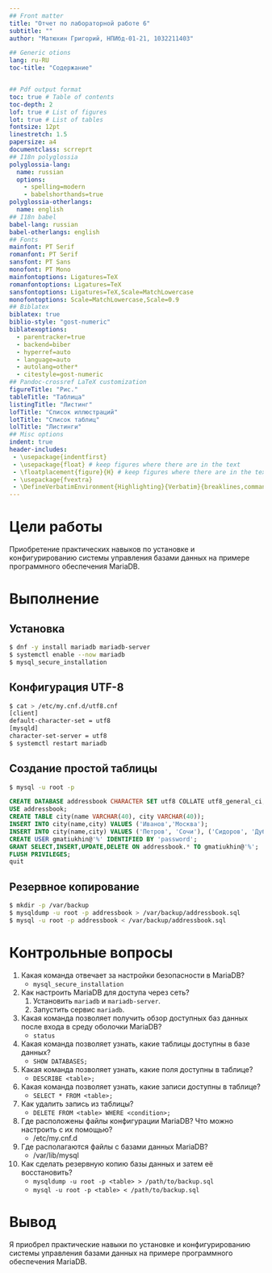 ```yaml
---
## Front matter
title: "Отчет по лабораторной работе 6"
subtitle: ""
author: "Матюхин Григорий, НПИбд-01-21, 1032211403"

## Generic otions
lang: ru-RU
toc-title: "Содержание"


## Pdf output format
toc: true # Table of contents
toc-depth: 2
lof: true # List of figures
lot: true # List of tables
fontsize: 12pt
linestretch: 1.5
papersize: a4
documentclass: scrreprt
## I18n polyglossia
polyglossia-lang:
  name: russian
  options:
	- spelling=modern
	- babelshorthands=true
polyglossia-otherlangs:
  name: english
## I18n babel
babel-lang: russian
babel-otherlangs: english
## Fonts
mainfont: PT Serif
romanfont: PT Serif
sansfont: PT Sans
monofont: PT Mono
mainfontoptions: Ligatures=TeX
romanfontoptions: Ligatures=TeX
sansfontoptions: Ligatures=TeX,Scale=MatchLowercase
monofontoptions: Scale=MatchLowercase,Scale=0.9
## Biblatex
biblatex: true
biblio-style: "gost-numeric"
biblatexoptions:
  - parentracker=true
  - backend=biber
  - hyperref=auto
  - language=auto
  - autolang=other*
  - citestyle=gost-numeric
## Pandoc-crossref LaTeX customization
figureTitle: "Рис."
tableTitle: "Таблица"
listingTitle: "Листинг"
lofTitle: "Список иллюстраций"
lotTitle: "Список таблиц"
lolTitle: "Листинги"
## Misc options
indent: true
header-includes:
 - \usepackage{indentfirst}
 - \usepackage{float} # keep figures where there are in the text
 - \floatplacement{figure}{H} # keep figures where there are in the text
 - \usepackage{fvextra}
 - \DefineVerbatimEnvironment{Highlighting}{Verbatim}{breaklines,commandchars=\\\{\}}
---
```


# Цели работы
Приобретение практических навыков по установке и конфигурированию системы управления базами данных на примере программного обеспечения MariaDB.

# Выполнение

## Установка

```bash
$ dnf -y install mariadb mariadb-server
$ systemctl enable --now mariadb
$ mysql_secure_installation
```

## Конфигурация UTF-8


```bash
$ cat > /etc/my.cnf.d/utf8.cnf
[client]
default-character-set = utf8
[mysqld]
character-set-server = utf8
$ systemctl restart mariadb
```

## Создание простой таблицы

```bash
$ mysql -u root -p
```

```sql
CREATE DATABASE addressbook CHARACTER SET utf8 COLLATE utf8_general_ci;
USE addressbook;
CREATE TABLE city(name VARCHAR(40), city VARCHAR(40));
INSERT INTO city(name,city) VALUES ('Иванов','Москва');
INSERT INTO city(name,city) VALUES ('Петров', 'Сочи'), ('Сидоров', 'Дубна');
CREATE USER gmatiukhin@'%' IDENTIFIED BY 'password';
GRANT SELECT,INSERT,UPDATE,DELETE ON addressbook.* TO gmatiukhin@'%';
FLUSH PRIVILEGES;
quit
```

## Резервное копирование

```bash
$ mkdir -p /var/backup
$ mysqldump -u root -p addressbook > /var/backup/addressbook.sql
$ mysql -u root -p addressbook < /var/backup/addressbook.sql
```

# Контрольные вопросы
1. Какая команда отвечает за настройки безопасности в MariaDB?
    - `mysql_secure_installation`
2. Как настроить MariaDB для доступа через сеть?
    1. Установить `mariadb` и `mariadb-server`.
    2. Запустить сервис `mariadb`.
3. Какая команда позволяет получить обзор доступных баз данных после входа в среду оболочки MariaDB?
    - `status`
4. Какая команда позволяет узнать, какие таблицы доступны в базе данных?
    - `SHOW DATABASES;`
5. Какая команда позволяет узнать, какие поля доступны в таблице?
    - `DESCRIBE <table>;`
6. Какая команда позволяет узнать, какие записи доступны в таблице?
    - `SELECT * FROM <table>;`
7. Как удалить запись из таблицы?
    - `DELETE FROM <table> WHERE <condition>;`
8. Где расположены файлы конфигурации MariaDB? Что можно настроить с их помощью?
    - /etc/my.cnf.d
9. Где располагаются файлы с базами данных MariaDB?
    - /var/lib/mysql
10. Как сделать резервную копию базы данных и затем её восстановить?
    - `mysqldump -u root -p <table> > /path/to/backup.sql`
    - `mysql -u root -p <table> < /path/to/backup.sql`

# Вывод
Я приобрел практические навыки по установке и конфигурированию системы управления базами данных на примере программного обеспечения MariaDB.
